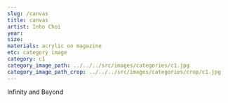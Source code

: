 ```yaml
---
slug: /canvas
title: canvas
artist: Inho Choi
year:
size:
materials: acrylic on magazine
etc: category image
category: c1
category_image_path: ../../../src/images/categories/c1.jpg
category_image_path_crop: ../../../src/images/categories/crop/c1.jpg
---
```


Infinity and Beyond
